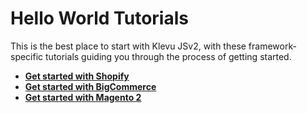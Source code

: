 # Hello World Tutorials

This is the best place to start with Klevu JSv2, with these framework-specific
tutorials guiding you through the process of getting started.

- **[Get started with Shopify](/tutorial/shopify/hello-world)**
- **[Get started with BigCommerce](/tutorial/hello-world/bigcommerce)**
- **[Get started with Magento 2](/tutorial/hello-world/magento2)**
